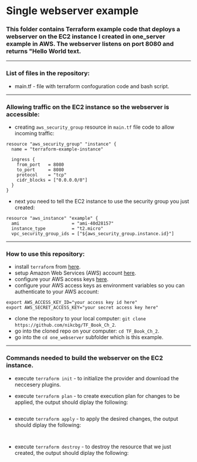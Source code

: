# Single webserver example 

### This folder contains Terraform example code that deploys a webserver on the EC2 instance I created in one_server example in AWS. The webserver listens on port 8080 and returns "Hello World text.
------------------------------------------------------------------------------------------------
### List of files in the repository:
- main.tf - file with terraform confoguration code and bash script.

---------------------------------------------------------------------------------------------------------------
### Allowing traffic on the EC2 instance so the webserver is accessible:
- creating `aws_security_group` resource in `main.tf` file code to allow incoming traffic:

```
resource "aws_security_group" "instance" {
  name = "terraform-example-instance"

  ingress {
    from_port   = 8080
    to_port     = 8080
    protocol    = "tcp"
    cidr_blocks = ["0.0.0.0/0"]
  }
}
```
- next you need to tell the EC2 instance to use the security group you just created:

```
resource "aws_instance" "example" {
  ami                    = "ami-40d28157"
  instance_type          = "t2.micro"
  vpc_security_group_ids = ["${aws_security_group.instance.id}"]
```

------------------------------------------------------------------------------------------------------------------

### How to use this repository:
- install `terraform` from [here](https://www.terraform.io/downloads.html).
- setup Amazon Web Services (AWS) account [here](https://aws.amazon.com/).
- configure your AWS access keys [here](https://docs.aws.amazon.com/general/latest/gr/aws-sec-cred-types.html#access-keys-and-secret-access-keys).
- configure your AWS access keys as environment variables so you can authenticate to your AWS account:

```
export AWS_ACCESS_KEY_ID="your access key id here"
export AWS_SECRET_ACCESS_KEY="your secret access key here"
```
   
- clone the repository to your local computer: `git clone https://github.com/nikcbg/TF_Book_Ch_2`.
- go into the cloned repo on your computer: `cd TF_Book_Ch_2`.
- go into the `cd one_webserver` subfolder which is this example.

------------------------------------------------------------------------------------------------------------------
### Commands needed to build the webserver on the EC2 instance.
- execute `terraform init` - to initialize the provider and download the neccesery plugins.
  
- execute `terraform plan` - to create execution plan for changes to be applied, the output should diplay the following:  

```

```
  
- execute `terraform apply` - to apply the desired changes, the output should diplay the following:

```


```
  
  
- execute `terraform destroy` - to destroy the resource that we just created, the output should diplay the following:

```

```

